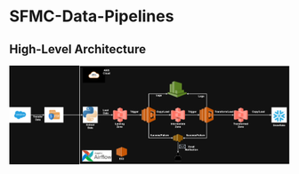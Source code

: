 # SFMC-Data-Pipelines

## High-Level Architecture
![image](https://github.com/Ryan-FanZhang/SFMC-Data-Pipelines/blob/e37df51a8b7b7b7eb5cef2f5a0776c83a6cdbbfd/Airflow-pieplines.png)

